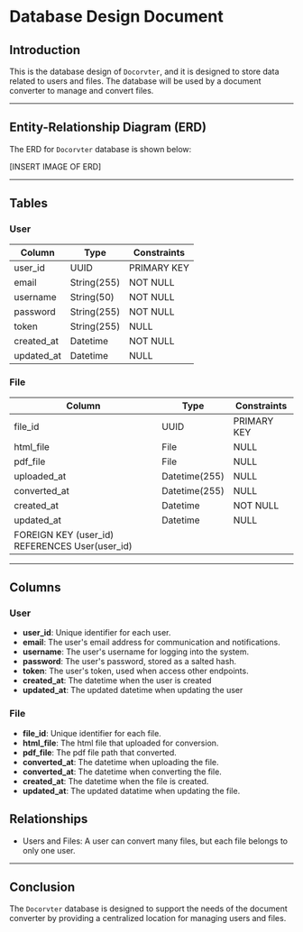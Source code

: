 # Database Design Document

## Introduction
This is the database design of `Docorvter`, and it is designed to store data related to users and files.
The database will be used by a document converter to manage and convert files.

---

## Entity-Relationship Diagram (ERD)
The ERD for `Docorvter` database is shown below:

[INSERT IMAGE OF ERD]

---

## Tables

### User
| Column     | Type        | Constraints |
|------------|-------------|-------------|
| user_id    | UUID        | PRIMARY KEY |
| email      | String(255) | NOT NULL    |
| username   | String(50)  | NOT NULL    |
| password   | String(255) | NOT NULL    |
| token      | String(255) | NULL        |
| created_at | Datetime    | NOT NULL    |
| updated_at | Datetime    | NULL        |

### File
| Column                                         | Type          | Constraints |
|------------------------------------------------|---------------|-------------|
| file_id                                        | UUID          | PRIMARY KEY |
| html_file                                      | File          | NULL        |
| pdf_file                                       | File          | NULL        |
| uploaded_at                                    | Datetime(255) | NULL        |
| converted_at                                   | Datetime(255) | NULL        |
| created_at                                     | Datetime      | NOT NULL    |
| updated_at                                     | Datetime      | NULL        |
| FOREIGN KEY (user_id) REFERENCES User(user_id) |

---

## Columns

### User
- **user_id**: Unique identifier for each user.
- **email**: The user's email address for communication and notifications.
- **username**: The user's username for logging into the system.
- **password**: The user's password, stored as a salted hash.
- **token**: The user's token, used when access other endpoints.
- **created_at**: The datetime when the user is created
- **updated_at**: The updated datetime when updating the user

### File
- **file_id**: Unique identifier for each file.
- **html_file**: The html file that uploaded for conversion.
- **pdf_file**: The pdf file path that converted.
- **converted_at**: The datetime when uploading the file.
- **converted_at**: The datetime when converting the file.
- **created_at**: The datetime when the file is created.
- **updated_at**: The updated datatime when updating the file.

## Relationships
* Users and Files: A user can convert many files, but each file belongs to only one user.

---

## Conclusion
The `Docorvter` database is designed to support the needs of the document converter 
by providing a centralized location for managing users and files.
